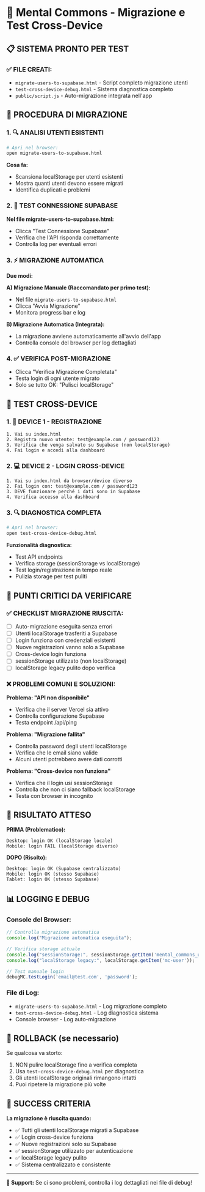 # 🔄 Mental Commons - Migrazione e Test Cross-Device

## 📋 SISTEMA PRONTO PER TEST

### ✅ FILE CREATI:
- `migrate-users-to-supabase.html` - Script completo migrazione utenti
- `test-cross-device-debug.html` - Sistema diagnostica completo  
- `public/script.js` - Auto-migrazione integrata nell'app

## 🚀 PROCEDURA DI MIGRAZIONE

### 1. 🔍 ANALISI UTENTI ESISTENTI
```bash
# Apri nel browser:
open migrate-users-to-supabase.html
```

**Cosa fa:**
- Scansiona localStorage per utenti esistenti
- Mostra quanti utenti devono essere migrati
- Identifica duplicati e problemi

### 2. 🔗 TEST CONNESSIONE SUPABASE
**Nel file migrate-users-to-supabase.html:**
- Clicca "Test Connessione Supabase"
- Verifica che l'API risponda correttamente
- Controlla log per eventuali errori

### 3. ⚡ MIGRAZIONE AUTOMATICA
**Due modi:**

**A) Migrazione Manuale (Raccomandato per primo test):**
- Nel file `migrate-users-to-supabase.html`
- Clicca "Avvia Migrazione"
- Monitora progress bar e log

**B) Migrazione Automatica (Integrata):**
- La migrazione avviene automaticamente all'avvio dell'app
- Controlla console del browser per log dettagliati

### 4. ✅ VERIFICA POST-MIGRAZIONE
- Clicca "Verifica Migrazione Completata"
- Testa login di ogni utente migrato
- Solo se tutto OK: "Pulisci localStorage"

## 🧪 TEST CROSS-DEVICE

### 1. 📱 DEVICE 1 - REGISTRAZIONE
```
1. Vai su index.html
2. Registra nuovo utente: test@example.com / password123
3. Verifica che venga salvato su Supabase (non localStorage)
4. Fai login e accedi alla dashboard
```

### 2. 💻 DEVICE 2 - LOGIN CROSS-DEVICE  
```
1. Vai su index.html da browser/device diverso
2. Fai login con: test@example.com / password123
3. DEVE funzionare perché i dati sono in Supabase
4. Verifica accesso alla dashboard
```

### 3. 🔍 DIAGNOSTICA COMPLETA
```bash
# Apri nel browser:
open test-cross-device-debug.html
```

**Funzionalità diagnostica:**
- Test API endpoints
- Verifica storage (sessionStorage vs localStorage)  
- Test login/registrazione in tempo reale
- Pulizia storage per test puliti

## 🚨 PUNTI CRITICI DA VERIFICARE

### ✅ CHECKLIST MIGRAZIONE RIUSCITA:
- [ ] Auto-migrazione eseguita senza errori
- [ ] Utenti localStorage trasferiti a Supabase
- [ ] Login funziona con credenziali esistenti
- [ ] Nuove registrazioni vanno solo a Supabase
- [ ] Cross-device login funziona
- [ ] sessionStorage utilizzato (non localStorage)
- [ ] localStorage legacy pulito dopo verifica

### ❌ PROBLEMI COMUNI E SOLUZIONI:

**Problema: "API non disponibile"**
- Verifica che il server Vercel sia attivo
- Controlla configurazione Supabase
- Testa endpoint /api/ping

**Problema: "Migrazione fallita"**  
- Controlla password degli utenti localStorage
- Verifica che le email siano valide
- Alcuni utenti potrebbero avere dati corrotti

**Problema: "Cross-device non funziona"**
- Verifica che il login usi sessionStorage
- Controlla che non ci siano fallback localStorage
- Testa con browser in incognito

## 🎯 RISULTATO ATTESO

**PRIMA (Problematico):**
```
Desktop: login OK (localStorage locale)
Mobile: login FAIL (localStorage diverso)
```

**DOPO (Risolto):**
```  
Desktop: login OK (Supabase centralizzato)
Mobile: login OK (stesso Supabase)
Tablet: login OK (stesso Supabase)
```

## 📊 LOGGING E DEBUG

### Console del Browser:
```javascript
// Controlla migrazione automatica
console.log("Migrazione automatica eseguita");

// Verifica storage attuale  
console.log("sessionStorage:", sessionStorage.getItem('mental_commons_user'));
console.log("localStorage legacy:", localStorage.getItem('mc-user'));

// Test manuale login
debugMC.testLogin('email@test.com', 'password');
```

### File di Log:
- `migrate-users-to-supabase.html` - Log migrazione completo
- `test-cross-device-debug.html` - Log diagnostica sistema
- Console browser - Log auto-migrazione

## 🔄 ROLLBACK (se necessario)

Se qualcosa va storto:
1. NON pulire localStorage fino a verifica completa
2. Usa `test-cross-device-debug.html` per diagnostica  
3. Gli utenti localStorage originali rimangono intatti
4. Puoi ripetere la migrazione più volte

## 🎉 SUCCESS CRITERIA

**La migrazione è riuscita quando:**
- ✅ Tutti gli utenti localStorage migrati a Supabase
- ✅ Login cross-device funziona
- ✅ Nuove registrazioni solo su Supabase  
- ✅ sessionStorage utilizzato per autenticazione
- ✅ localStorage legacy pulito
- ✅ Sistema centralizzato e consistente

---

**🔧 Support:** Se ci sono problemi, controlla i log dettagliati nei file di debug! 